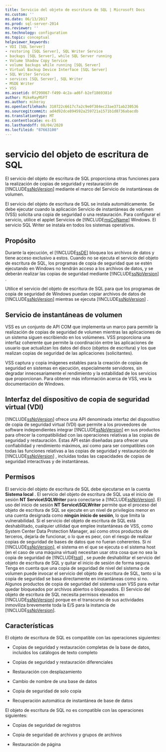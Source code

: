 ```yaml
---
title: Servicio del objeto de escritura de SQL | Microsoft Docs
ms.custom: ''
ms.date: 06/13/2017
ms.prod: sql-server-2014
ms.reviewer: ''
ms.technology: configuration
ms.topic: conceptual
helpviewer_keywords:
- VDI [SQL Server]
- restoring [SQL Server], SQL Writer Service
- backups [SQL Server], while SQL Server running
- Volume Shadow Copy Service
- volume backups while running [SQL Server]
- Virtual Backup Device Interface [SQL Server]
- SQL Writer Service
- services [SQL Server], SQL Writer
- MSDE Writer
- VSS
ms.assetid: 0f299867-f499-4c2a-ad6f-b2ef1869381d
author: MikeRayMSFT
ms.author: mikeray
ms.openlocfilehash: 310722c6617c7a2c9e0f384ec23ae371ab230536
ms.sourcegitcommit: ad4d92dce894592a259721a1571b1d8736abacdb
ms.translationtype: MT
ms.contentlocale: es-ES
ms.lasthandoff: 08/04/2020
ms.locfileid: "87663100"
---
```

# <a name="sql-writer-service"></a>servicio del objeto de escritura de SQL
  El servicio del objeto de escritura de SQL proporciona otras funciones para la realización de copias de seguridad y restauración de [!INCLUDE[ssNoVersion](../../includes/ssnoversion-md.md)] mediante el marco del Servicio de instantáneas de volumen.  
  
 El servicio del objeto de escritura de SQL se instala automáticamente. Se debe ejecutar cuando la aplicación Servicio de instantáneas de volumen (VSS) solicita una copia de seguridad o una restauración. Para configurar el servicio, utilice el applet Servicios de [!INCLUDE[msCoName](../../includes/msconame-md.md)] Windows. El servicio SQL Writer se instala en todos los sistemas operativos.  
  
## <a name="purpose"></a>Propósito  
 Durante la ejecución, el [!INCLUDE[ssDE](../../includes/ssde-md.md)] bloquea los archivos de datos y tiene acceso exclusivo a estos. Cuando no se ejecuta el servicio del objeto de escritura de SQL, los programas de copia de seguridad que se estén ejecutando en Windows no tendrán acceso a los archivos de datos, y se deberán realizar las copias de seguridad mediante [!INCLUDE[ssNoVersion](../../includes/ssnoversion-md.md)] .  
  
 Utilice el servicio del objeto de escritura de SQL para que los programas de copia de seguridad de Windows puedan copiar archivos de datos de [!INCLUDE[ssNoVersion](../../includes/ssnoversion-md.md)] mientras se ejecuta [!INCLUDE[ssNoVersion](../../includes/ssnoversion-md.md)] .  
  
## <a name="volume-shadow-copy-service"></a>Servicio de instantáneas de volumen  
 VSS es un conjunto de API COM que implementa un marco para permitir la realización de copias de seguridad de volumen mientras las aplicaciones de un sistema siguen escribiendo en los volúmenes. VSS proporciona una interfaz coherente que permite la coordinación entre las aplicaciones de usuario que actualizan los datos del disco (objetos de escritura) y los que realizan copias de seguridad de las aplicaciones (solicitantes).  
  
 VSS captura y copia imágenes estables para la creación de copias de seguridad en sistemas en ejecución, especialmente servidores, sin degradar innecesariamente el rendimiento y la estabilidad de los servicios que proporcionan. Para obtener más información acerca de VSS, vea la documentación de Windows.  
  
## <a name="virtual-backup-device-interface-vdi"></a>Interfaz del dispositivo de copia de seguridad virtual (VDI)  
 [!INCLUDE[ssNoVersion](../../includes/ssnoversion-md.md)] ofrece una API denominada interfaz del dispositivo de copia de seguridad virtual (VDI) que permite a los proveedores de software independientes integrar [!INCLUDE[ssNoVersion](../../includes/ssnoversion-md.md)] en sus productos para ofrecer la compatibilidad con las operaciones relativas a las copias de seguridad y restauración. Estas API están diseñadas para ofrecer una confiabilidad y rendimiento máximos, así como para ser compatibles con todas las funciones relativas a las copias de seguridad y restauración de [!INCLUDE[ssNoVersion](../../includes/ssnoversion-md.md)] , incluidas todas las capacidades de copias de seguridad interactivas y de instantáneas.  
  
## <a name="permissions"></a>Permisos  
 El servicio del objeto de escritura de SQL debe ejecutarse en la cuenta **Sistema local** . El servicio del objeto de escritura de SQL usa el inicio de sesión **NT Service\SQLWriter** para conectarse a [!INCLUDE[ssNoVersion](../../includes/ssnoversion-md.md)]. El uso del inicio de sesión **NT Service\SQLWriter** permite que el proceso del objeto de escritura de SQL se ejecute en un nivel de privilegios menor en una cuenta designada como **ningún inicio de sesión**, lo que limita la vulnerabilidad. Si el servicio del objeto de escritura de SQL está deshabilitado, cualquier utilidad que emplee instantáneas de VSS, como System Center Data Protection Manager, así como otros productos de terceros, dejaría de funcionar, o lo que es peor, con el riesgo de realizar copias de seguridad de bases de datos que no fueran coherentes. Si ni [!INCLUDE[ssNoVersion](../../includes/ssnoversion-md.md)], el sistema en el que se ejecuta o el sistema host (en el caso de una máquina virtual) necesitan usar otra cosa que no sea la copia de seguridad de [!INCLUDE[tsql](../../includes/tsql-md.md)] , se puede deshabilitar el servicio del objeto de escritura de SQL y quitar el inicio de sesión de forma segura.  Tenga en cuenta que una copia de seguridad de nivel del sistema o de volumen puede invocar el servicio del objeto de escritura de SQL, tanto si la copia de seguridad se basa directamente en instantáneas como si no. Algunos productos de copia de seguridad del sistema usan VSS para evitar quedar bloqueados por archivos abiertos o bloqueados. El Servicio del objeto de escritura de SQL necesita permisos elevados en [!INCLUDE[ssNoVersion](../../includes/ssnoversion-md.md)] porque en el transcurso de sus actividades inmoviliza brevemente toda la E/S para la instancia de [!INCLUDE[ssNoVersion](../../includes/ssnoversion-md.md)].  
  
## <a name="features"></a>Características  
 El objeto de escritura de SQL es compatible con las operaciones siguientes:  
  
-   Copias de seguridad y restauración completas de la base de datos, incluidos los catálogos de texto completo  
  
-   Copias de seguridad y restauración diferenciales  
  
-   Restauración con desplazamiento  
  
-   Cambio de nombre de una base de datos  
  
-   Copia de seguridad de solo copia  
  
-   Recuperación automática de instantánea de base de datos  
  
 El objeto de escritura de SQL no es compatible con las operaciones siguientes:  
  
-   Copias de seguridad de registros  
  
-   Copia de seguridad de archivos y grupos de archivos  
  
-   Restauración de página  
  
  
